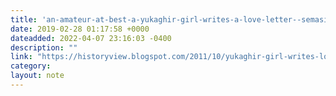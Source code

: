 ```yaml
---
title: 'an-amateur-at-best-a-yukaghir-girl-writes-a-love-letter--semasiographic-and-glottographic-writing-systems'
date: 2019-02-28 01:17:58 +0000
dateadded: 2022-04-07 23:16:03 -0400
description: ""
link: "https://historyview.blogspot.com/2011/10/yukaghir-girl-writes-love-letter.html"
category:
layout: note
---
```

